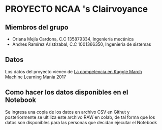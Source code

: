 # PROYECTO NCAA 's Clairvoyance

## Miembros del grupo

* Oriana Mejía Cardona, C.C 135879334, Ingeniería mecánica
* Andres Ramírez Aristizabal, C.C 1001366350, Ingeniería de sistemas


## Datos

Los datos del proyecto vienen de [La competencia en Kaggle March Machine Learning Mania 2017](https://www.kaggle.com/competitions/march-machine-learning-mania-2017/overview/description)

## Como hacer los datos disponibles en el Notebook 

Se ingresa una copia de los datos en archivo CSV en Githut y posteriormente se ultiliza este archivo RAW en colab, de tal forma que los datos son disponibles para las personas que decidan ejecutar el Notebook



